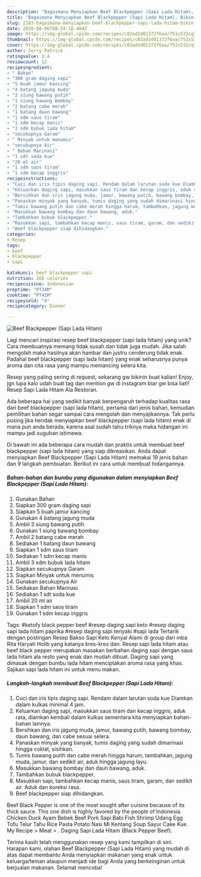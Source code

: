 ```yaml
---
description: "Bagaimana Menyiapkan Beef Blackpepper (Sapi Lada Hitam), Bikin Ngiler"
title: "Bagaimana Menyiapkan Beef Blackpepper (Sapi Lada Hitam), Bikin Ngiler"
slug: 2183-bagaimana-menyiapkan-beef-blackpepper-sapi-lada-hitam-bikin-ngiler
date: 2020-08-06T00:24:18.404Z
image: https://img-global.cpcdn.com/recipes/c83ad1d01372f6aa/751x532cq70/beef-blackpepper-sapi-lada-hitam-foto-resep-utama.jpg
thumbnail: https://img-global.cpcdn.com/recipes/c83ad1d01372f6aa/751x532cq70/beef-blackpepper-sapi-lada-hitam-foto-resep-utama.jpg
cover: https://img-global.cpcdn.com/recipes/c83ad1d01372f6aa/751x532cq70/beef-blackpepper-sapi-lada-hitam-foto-resep-utama.jpg
author: Jerry Patrick
ratingvalue: 3.4
reviewcount: 12
recipeingredient:
- " Bahan"
- "300 gram daging sapi"
- "5 buah jamur kancing"
- "4 batang jagung muda"
- "3 siung bawang putih"
- "1 siung bawang bombay"
- "2 batang cabe merah"
- "1 batang daun bawang"
- "1 sdm saus tiram"
- "1 sdm kecap manis"
- "3 sdm bubuk lada hitam"
- "secukupnya Garam"
- " Minyak untuk menumis"
- "secukupnya Air"
- " Bahan Marinasi"
- "1 sdt soda kue"
- "20 ml air"
- "1 sdm saos tiram"
- "1 sdm kecap inggris"
recipeinstructions:
- "Cuci dan iris tipis daging sapi. Rendam dalam larutan soda kue Diamkan dalam kulkas minimal 4 jam."
- "Keluarkan daging sapi, masukkan saus tiram dan kecap inggris, aduk rata, diamkan kembali dalam kulkas sementara kita menyiapkan bahan-bahan lainnya."
- "Bersihkan dan iris jagung muda, jamur, bawang putih, bawang bombay, daun bawang, dan cabe sesuai selera."
- "Panaskan minyak yang banyak, tumis daging yang sudah dimarinasi hingga coklat, sisihkan."
- "Tumis bawang putih dan cabe merah hingga harum, tambahkan, jagung muda, jamur, dan sedikit air, aduk hingga jagung layu."
- "Masukkan bawang bombay dan daun bawang, aduk."
- "Tambahkan bubuk blackpepper."
- "Masukkan sapi, tambahkan kecap manis, saus tiram, garam, dan sedikit air. Aduk dan koreksi rasa."
- "Beef blackpepper siap dihidangkan."
categories:
- Resep
tags:
- beef
- blackpepper
- sapi

katakunci: beef blackpepper sapi 
nutrition: 166 calories
recipecuisine: Indonesian
preptime: "PT34M"
cooktime: "PT41M"
recipeyield: "4"
recipecategory: Dinner

---
```



![Beef Blackpepper (Sapi Lada Hitam)](https://img-global.cpcdn.com/recipes/c83ad1d01372f6aa/751x532cq70/beef-blackpepper-sapi-lada-hitam-foto-resep-utama.jpg)

Lagi mencari inspirasi resep beef blackpepper (sapi lada hitam) yang unik? Cara membuatnya memang tidak susah dan tidak juga mudah. Jika salah mengolah maka hasilnya akan hambar dan justru cenderung tidak enak. Padahal beef blackpepper (sapi lada hitam) yang enak seharusnya punya aroma dan cita rasa yang mampu memancing selera kita.

Resep yang paling sering di request, sekarang gw bikinin buat kalian! Enjoy, jgn lupa kalo udah buat tag dan mention gw di instagram biar gw bisa liat!! Resep Sapi Lada Hitam Ala Restoran.

Ada beberapa hal yang sedikit banyak berpengaruh terhadap kualitas rasa dari beef blackpepper (sapi lada hitam), pertama dari jenis bahan, kemudian pemilihan bahan segar sampai cara mengolah dan menyajikannya. Tak perlu pusing jika hendak menyiapkan beef blackpepper (sapi lada hitam) enak di mana pun anda berada, karena asal sudah tahu triknya maka hidangan ini mampu jadi suguhan istimewa.


Di bawah ini ada beberapa cara mudah dan praktis untuk membuat beef blackpepper (sapi lada hitam) yang siap dikreasikan. Anda dapat menyiapkan Beef Blackpepper (Sapi Lada Hitam) memakai 19 jenis bahan dan 9 langkah pembuatan. Berikut ini cara untuk membuat hidangannya.

<!--inarticleads1-->

##### Bahan-bahan dan bumbu yang digunakan dalam menyiapkan Beef Blackpepper (Sapi Lada Hitam):

1. Gunakan  Bahan
1. Siapkan 300 gram daging sapi
1. Siapkan 5 buah jamur kancing
1. Gunakan 4 batang jagung muda
1. Ambil 3 siung bawang putih
1. Gunakan 1 siung bawang bombay
1. Ambil 2 batang cabe merah
1. Sediakan 1 batang daun bawang
1. Siapkan 1 sdm saus tiram
1. Sediakan 1 sdm kecap manis
1. Ambil 3 sdm bubuk lada hitam
1. Siapkan secukupnya Garam
1. Siapkan  Minyak untuk menumis
1. Gunakan secukupnya Air
1. Sediakan  Bahan Marinasi
1. Sediakan 1 sdt soda kue
1. Ambil 20 ml air
1. Siapkan 1 sdm saos tiram
1. Gunakan 1 sdm kecap inggris


Tags: #ketofy black pepper beef #resep daging sapi keto #resep daging sapi lada hitam paprika #resep daging sapi teriyaki #sapi lada Tertarik dengan postingan Resep Bakso Sapi Keto Kenyal Alami di group dari mba Rita Haryati Holib yang katanya kres-kres dan. Resep sapi lada hitam atau beef black pepper merupakan masakan berbahan daging sapi dengan saus lada hitam ala resto yang enak dan mudah dibuat. Daging sapi yang dimasak dengan bumbu lada hitam menciptakan aroma rasa yang khas. Sajikan sapi lada hitam ini untuk menu makan. 

<!--inarticleads2-->

##### Langkah-langkah membuat Beef Blackpepper (Sapi Lada Hitam):

1. Cuci dan iris tipis daging sapi. Rendam dalam larutan soda kue Diamkan dalam kulkas minimal 4 jam.
1. Keluarkan daging sapi, masukkan saus tiram dan kecap inggris, aduk rata, diamkan kembali dalam kulkas sementara kita menyiapkan bahan-bahan lainnya.
1. Bersihkan dan iris jagung muda, jamur, bawang putih, bawang bombay, daun bawang, dan cabe sesuai selera.
1. Panaskan minyak yang banyak, tumis daging yang sudah dimarinasi hingga coklat, sisihkan.
1. Tumis bawang putih dan cabe merah hingga harum, tambahkan, jagung muda, jamur, dan sedikit air, aduk hingga jagung layu.
1. Masukkan bawang bombay dan daun bawang, aduk.
1. Tambahkan bubuk blackpepper.
1. Masukkan sapi, tambahkan kecap manis, saus tiram, garam, dan sedikit air. Aduk dan koreksi rasa.
1. Beef blackpepper siap dihidangkan.


Beef Black Pepper is one of the most sought after cuisine because of its thick sauce. This one dish is highly favored by the people of Indonesia. Chicken Duck Ayam Bebek Beef Pork Sapi Babi Fish Shrimp Udang Egg Tofu Telur Tahu Rice Pasta Potato Nasi Mi Kentang Soup Sayur Cake Kue. My Recipe‎ &gt; ‎Meat‎ &gt; ‎. Daging Sapi Lada Hitam (Black Pepper Beef). 

Terima kasih telah menggunakan resep yang kami tampilkan di sini. Harapan kami, olahan Beef Blackpepper (Sapi Lada Hitam) yang mudah di atas dapat membantu Anda menyiapkan makanan yang enak untuk keluarga/teman ataupun menjadi ide bagi Anda yang berkeinginan untuk berjualan makanan. Selamat mencoba!
